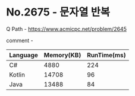 # No.2675 - 문자열 반복
Q Path - https://www.acmicpc.net/problem/2645

comment - 

Language | Memory(KB) | RunTime(ms)
------------ | ------------- | ------
C# | 4880 | 224
Kotlin | 14708 | 96
Java | 13488 | 84 